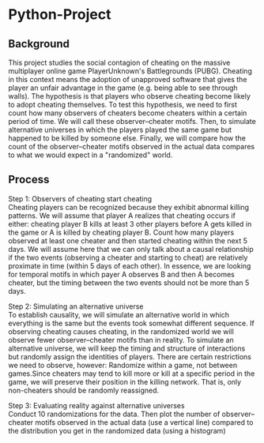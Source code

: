 # Python-Project

## Background
This project studies the social contagion of cheating on the massive multiplayer online game PlayerUnknown's Battlegrounds (PUBG). Cheating in this context means the adoption of unapproved software that gives the player an unfair advantage in the game (e.g. being able to see through walls). The hypothesis is that players who observe cheating become likely to adopt cheating themselves. To test this hypothesis, we need to first count how many observers of cheaters become cheaters within a certain period of time. We will call these observer–cheater motifs. Then, to simulate alternative universes in which the players played the same game but happened to be killed by someone else. Finally, we will compare how the count of the observer–cheater motifs observed in the actual data compares to what we would expect in a "randomized" world.

## Process
Step 1: Observers of cheating start cheating<br />
Cheating players can be recognized because they exhibit abnormal killing patterns. We will assume that player A realizes that cheating occurs if either:
cheating player B kills at least 3 other players before A gets killed in the game
or
A is killed by cheating player B.
Count how many players observed at least one cheater and then started cheating within the next 5 days. We will assume here that we can only talk about a causal relationship if the two events (observing a cheater and starting to cheat) are relatively proximate in time (within 5 days of each other). In essence, we are looking for temporal motifs in which payer A observes B and then A becomes cheater, but the timing between the two events should not be more than 5 days.

Step 2: Simulating an alternative universe<br />
To establish causality, we will simulate an alternative world in which everything is the same but the events took somewhat different sequence. If observing cheating causes cheating, in the randomized world we will observe fewer observer–cheater motifs than in reality. To simulate an alternative universe, we will keep the timing and structure of interactions but randomly assign the identities of players. There are certain restrictions we need to observe, however:
Randomize within a game, not between games.Since cheaters may tend to kill more or kill at a specific period in the game, we will preserve their position in the killing network. That is, only non-cheaters should be randomly reassigned.

Step 3: Evaluating reality against alternative universes<br />
Conduct 10 randomizations for the data. Then plot the number of observer–cheater motifs observed in the actual data (use a vertical line) compared to the distribution you get in the randomized data (using a histogram)
